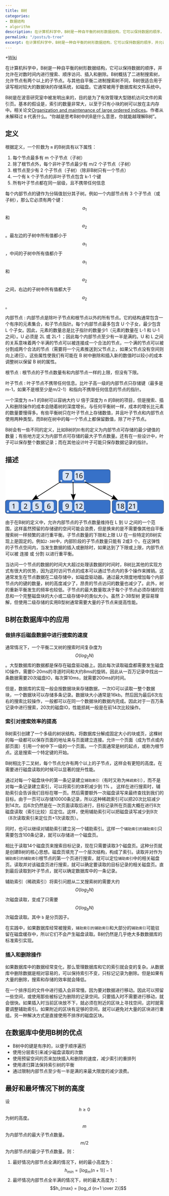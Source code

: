 ```yaml
---
title: B树
categories:
- 数据结构
- algorithm
description: 在计算机科学中，B树是一种自平衡的树形数据结构，它可以保持数据的顺序，并允许在对数时间内进行搜索、顺序访问、插入和删除。
permalink: "/posts/b-tree"
excerpt: 在计算机科学中，B树是一种自平衡的树形数据结构，它可以保持数据的顺序，并允许在对数时间内进行搜索、顺序访问、插入和删除。B树概括了二进制搜索树，允许节点有两个以上的子节点。与其他自平衡二进制搜索树不同，B树很适合用于读写相对较大的数据块的存储系统，如磁盘。它通常被用于数据库和文件系统中。
---
```


+[Wiki](https://en.wikipedia.org/wiki/B-tree)

在计算机科学中，B树是一种自平衡的树形数据结构，它可以保持数据的顺序，并允许在对数时间内进行搜索、顺序访问、插入和删除。B树概括了二进制搜索树，允许节点有两个以上的子节点。与其他自平衡二进制搜索树不同，B树很适合用于读写相对较大的数据块的存储系统，如磁盘。它通常被用于数据库和文件系统中。

B树是在波音研究室中被发明出来的，目的是为了有效管理大型随机访问文件的索引页。基本的假设是，索引的数量非常大，以至于只有小块的树可以放在主内存中。相关论文[Organization and maintenance of large ordered indices](/assets/pdf/BayerBTree-72.pdf)。作者从未解释过 `B` 代表什么。“你越是思考B树中的B是什么意思，你就能越理解B树”。

## 定义

根据定义，一个阶数为 `m` 的B树具有以下属性：
1. 每个节点最多有 m 个子节点（子树）
2. 除了根节点外，每个非叶子节点最少有 m/2 个子节点（子树）
3. 根节点至少有 2 个子节点（子树）（除非B树只有一个节点）
4. 一个有 k 个子节点的非叶子节点包含 k-1 个键
5. 所有叶子节点都在同一层级，且不携带任何信息

每个内部节点的键作为分隔值划分其子树。例如一个内部节点有 3 个子节点（或子树），那么它必须有两个键：$$a_1$$ 和 $$a_2$$。最左边的子树中所有值都小于 $$a_1$$，中间的子树中所有值都介于 $$a_1$$ 和 $$a_2$$ 之间，右边的子树中所有值都大于 $$a_2$$。

内部节点
: 内部节点是除叶子节点和根节点以外的所有节点。它的结构通常包含一个有序的元素集合，和子节点指针。每个内部节点最多包含 U 个子女，最少包含 L 个子女。因此，元素的数量总是比子指针的数量少1（元素的数量在 L-1 和 U-1 之间）。U 必须是 2L 或 2L-1 ；因此每个内部节点至少有一半是满的。U 和 L 之间的关系意味着两个半满的节点可以被连接成一个合法的节点，一个满的节点可以被分割成两个合法的节点（需要将一个元素推送到父节点上，如果父节点没有空间则向上递归）。这些属性使我们有可能在 B 树中删除和插入新的数值时以较小的成本调整树以保留 B 树的属性。

根节点
: 根节点的子节点数量有和内部节点一样的上限，但没有下限。

叶子节点
: 叶子节点不携带任何信息。比叶子高一级的内部节点只存储键（最多是m-1，如果不是根至少是m/2-1）和指向不携带任何信息的节点的指针。

一个深度为 n+1 的B树可以容纳大约 U 倍于深度为 n 的B树的项目，但是搜索、插入和删除操作的成本会随着树的深度增长。与任何平衡树一样，成本的增长比元素的数量要慢得多。有些平衡树只在叶子节点上存储数值，并且叶子节点和内部节点使用两种类型。而B树在树中的每一个节点上都保留数值，除了叶子节点。

B树会有一些不同的定义，比如B树的`阶`有的定义为内部节点可存储的最少键值的数量；有些地方定义为内部节点可存储的最大子节点数量。还有在一些设计中，叶子可以保存整个数据记录；而在其他设计叶子可能只保存数据记录的指针。

## 描述

![一棵树](/assets/images/b-tree/B-tree.svg)

由于在B树的定义中，允许内部节点的子节点数量维持在 L 到 U 之间的一个范围，这样虽然预留的存储键的空间可能会浪费，但是换来的是不需要像其他自平衡搜索树一样频繁的进行重平衡。子节点数量的下限和上限 LU 在一些特定的B树实现上是固定的。例如`2-3树`中，内部阶段的子节点数量只能有 2或3 个。在这弹性的子节点空间内，当发生数据的插入或删除时，如果达到了下限或上限，内部节点可以被 连接 或 分割 以进行重平衡。

当访问一个节点的数据的时间大大超过处理该数据的时间时，B树比其他的实现方式有很大的优势，因为这时访问节点的成本可以通过节点内的多个操作来摊销。这通常发生在节点数据在二级存储中，如磁盘驱动器。通过最大限度地增加每个内部节点内的键的数量，树的高度减少了，昂贵的节点访问的数量也减少了。此外，树的重新平衡发生的频率也较低。子节点的最大数量取决于每个子节点必须存储的信息和一个完整磁盘块的大小或二级存储中的类似大小。虽然 2-3B型树 更容易理解，但使用二级存储的实用B型树通常需要大量的子节点来提高性能。

## B树在数据库中的应用

### 做排序后磁盘数据中进行搜索的速度

通常情况下，一个平衡二叉树的搜索时间复杂度为 $$O(log_2 N)$$。大型数据库的数据都是保存在磁盘驱动器上。因此每次读取磁盘都需要发生磁盘IO操作，需要0-20ms的寻道时间和大约8ms的旋转。因此从一百万记录中找出一条数据需要20次磁盘IO，每次算10ms，就需要200ms的时间。

但是，数据库的实现一般会按数据块来存储数据，一次IO可以读取一整个数据块，一个数据块可以存储多条记录。数据块大小通常是16kb。然后因为最后6次左右的搜索比较操作，一般都可以在同一个数据块的数据内完成。因此对于一百万条记录中进行搜索，20次的磁盘IO，性能损耗一般是在前14次比较操作。

### 索引对搜索效率的提高

 B树索引创建了一个多级的树状结构，将数据库分解成固定大小的块或页，这棵树的每一级都可以保存页面的地址来与页面建立连接。允许一个页面（成为节点或内部页面）引用一个树中下一级的一个页面。一个页面通常是树的起点，或称为根节点。这是搜索一个特定键的开始。

 B树相比于二叉树，每个节点允许有两个以上的子节点，这样会有更短的高度。在需要进行磁盘读取的时候可以显著的提升性能。

 通过对每一个磁盘块中的第一条记录建立`辅助索引`（有时又称为`稀疏索引`），而不是对每一条记录建立索引，可以将索引的体积减少到 1% 。 这样在进行搜索时，辅助索引会告诉我们目标在哪一页。然后需要额外一次磁盘读写来最终查找到我们的目标。由于一页可以存储10000条记录，所以这种稀疏索引可以把20次比较减少到14次。后6次仍然是在一次页面读取后进行，目标记录所在页面大概在进行8次磁盘读取（索引比较）后定位。这样，使用辅助索引可以把磁盘读写减少到9次（8次读取索引来定位页+1次读取页）。

 同时，也可以继续对辅助索引建立另一个辅助索引。这样一个`辅助索引的辅助索引`只需要包含100条记录，就可以存储进一个磁盘页。

 相比于读取14个磁盘页来搜索目标记录，现在只需要读取3个磁盘页。这种分页就是创建B树的核心思想。磁盘页填充了一个层次结构，构成了索引。读取并对作为`辅助索引的辅助索引`根节点的第一个页进行搜索，就可以定位`辅助索引`中的相关磁盘页。读取并对该磁盘页进行搜索，就可以确定要读取的目标记录的相关磁盘页。直到最后读取到叶子节点，就可以确定数据库中的一条记录。

辅助索引（稀疏索引）将索引问题从二叉搜索树的需要大约 $$O(log_2 N)$$ 次磁盘读取，变成了只需要 $$O(log_b N)$$ 次磁盘读取。其中 `b` 是分页因子。

在实践中，如果数据库经常被搜索，`辅助索引的辅助索引`和大部分的`辅助索引`可能驻留在磁盘缓存中，所以它们不会产生磁盘读取。B树仍然是几乎绝大多数数据库的标准索引实现。

### 插入和删除操作

如果数据库中的数据经常变化，那么管理数据库和它的索引就会变的复杂。从数据库中删除数据是相对容易的，可以保持索引不变，只标记记录为删除。但是如果有大量的删除，搜索和存储的效率就会降低。

在一个排序后的文件中进行插入会非常慢。因为要对数据进行移动。因此可以预留一些空间，或使用那些被标记为删除的记录空间。只要插入时不需要进行移动，就会很快。如果插入时当前区块放不下，就必须在附近的区块上寻找空间，这时就需要调整辅助索引。如果附近的区块有足够的空间，就可以避免对大量的区块进行重组。另一种解决方式是直接使用不排序的磁盘区块。

## 在数据库中使用B树的优点

+ B树中的键是有序的，以便于顺序遍历
+ 使用分层索引来减少磁盘读取的次数
+ 使用预留空间的页来加快插入和删除的速度，减少索引的重排列
+ 使用递归算法保持索引树的平衡
+ 通过限制内部节点至少有一半是满的来最大限度的减少浪费。

## 最好和最坏情况下树的高度

设 $$h \ge 0$$ 为树的高度。$$m$$ 为内部节点的最大子节点数量。$$m/2$$ 为内部节点的最少子节点数量。则：

1. 最好情况内部节点全满的情况下，树的最小高度为：$$h_{min} = [log_m (n+1)]-1$$
2. 最坏情况内部节点全半满的情况下，树的最大高度为：$$h_{max} = [log_d {n+1 \over 2}]$$